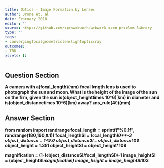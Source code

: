 ```yaml
---
title: Optics - Image Formation by Lenses
author: Urone et. al
date: February 2018
editor: ''
source: https://github.com/openwebwork/webwork-open-problem-library
type: ''
tags:
- convergingfocalgeometriclenslightopticsray
outcomes:
- TBD
assets: []
---
```


## Question Section 

<b>
A camera with a(focal_length)(mm) focal length lens is used to photograph the sun and moon. What is the height of the image of the sun on the film, given the sun is(object_heighttimes 10^6)(km) in diameter and is(object_distancetimes 10^6)(km) away?
ans_rule(40)(mm)



## Answer Section

from random import randrange
focal_length = sprintf("%0.1f", randrange(180,190,0.1))
focal_lengthSI = focal_length*10**-3
object_distance = 149.6
object_distanceSI = object_distance*10**9
object_height = 1.391
object_heightSI = object_height*10**9

magnification = (1-(object_distanceSI/focal_lengthSI))**-1
image_heightSI = (object_heightSI*magnification)
image_height = image_heightSI*10**3